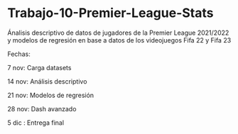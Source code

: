 # Trabajo-10-Premier-League-Stats

Ánalisis descriptivo de datos de jugadores de la Premier League 2021/2022 y modelos de regresión en base a datos de los videojuegos Fifa 22 y Fifa 23

Fechas:

7 nov: Carga datasets

14 nov: Análisis descriptivo

21 nov: Modelos de regresión

28 nov: Dash avanzado

5 dic : Entrega final

